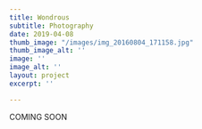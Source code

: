 ```yaml
---
title: Wondrous
subtitle: Photography
date: 2019-04-08
thumb_image: "/images/img_20160804_171158.jpg"
thumb_image_alt: ''
image: ''
image_alt: ''
layout: project
excerpt: ''

---
```

COMING SOON